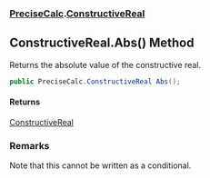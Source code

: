 ### [PreciseCalc](PreciseCalc.md 'PreciseCalc').[ConstructiveReal](PreciseCalc.ConstructiveReal.md 'PreciseCalc.ConstructiveReal')

## ConstructiveReal.Abs() Method

Returns the absolute value of the constructive real.

```csharp
public PreciseCalc.ConstructiveReal Abs();
```

#### Returns
[ConstructiveReal](PreciseCalc.ConstructiveReal.md 'PreciseCalc.ConstructiveReal')

### Remarks
Note that this cannot be written as a conditional.